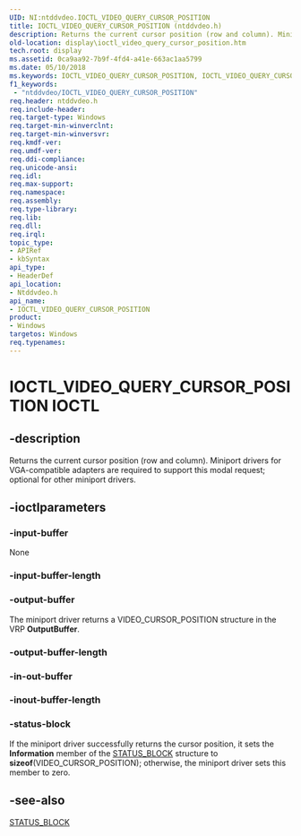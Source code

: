 ```yaml
---
UID: NI:ntddvdeo.IOCTL_VIDEO_QUERY_CURSOR_POSITION
title: IOCTL_VIDEO_QUERY_CURSOR_POSITION (ntddvdeo.h)
description: Returns the current cursor position (row and column). Miniport drivers for VGA-compatible adapters are required to support this modal request; optional for other miniport drivers.
old-location: display\ioctl_video_query_cursor_position.htm
tech.root: display
ms.assetid: 0ca9aa92-7b9f-4fd4-a41e-663ac1aa5799
ms.date: 05/10/2018
ms.keywords: IOCTL_VIDEO_QUERY_CURSOR_POSITION, IOCTL_VIDEO_QUERY_CURSOR_POSITION control, IOCTL_VIDEO_QUERY_CURSOR_POSITION control code [Display Devices], Video_IOCTLs_f9790f8c-b853-4231-b058-a09bd42e15de.xml, display.ioctl_video_query_cursor_position, ntddvdeo/IOCTL_VIDEO_QUERY_CURSOR_POSITION
f1_keywords:
 - "ntddvdeo/IOCTL_VIDEO_QUERY_CURSOR_POSITION"
req.header: ntddvdeo.h
req.include-header: 
req.target-type: Windows
req.target-min-winverclnt: 
req.target-min-winversvr: 
req.kmdf-ver: 
req.umdf-ver: 
req.ddi-compliance: 
req.unicode-ansi: 
req.idl: 
req.max-support: 
req.namespace: 
req.assembly: 
req.type-library: 
req.lib: 
req.dll: 
req.irql: 
topic_type:
- APIRef
- kbSyntax
api_type:
- HeaderDef
api_location:
- Ntddvdeo.h
api_name:
- IOCTL_VIDEO_QUERY_CURSOR_POSITION
product:
- Windows
targetos: Windows
req.typenames: 
---
```


# IOCTL_VIDEO_QUERY_CURSOR_POSITION IOCTL


## -description



Returns the current cursor position (row and column). Miniport drivers for VGA-compatible adapters are required to support this modal request; optional for other miniport drivers.




## -ioctlparameters




### -input-buffer

None


### -input-buffer-length








### -output-buffer

The miniport driver returns a VIDEO_CURSOR_POSITION structure in the VRP <b>OutputBuffer</b>.


### -output-buffer-length








### -in-out-buffer








### -inout-buffer-length








### -status-block

If the miniport driver successfully returns the cursor position, it sets the <b>Information</b> member of the <a href="https://docs.microsoft.com/windows-hardware/drivers/ddi/video/ns-video-_status_block">STATUS_BLOCK</a> structure to <b>sizeof</b>(VIDEO_CURSOR_POSITION); otherwise, the miniport driver sets this member to zero.


## -see-also




<a href="https://docs.microsoft.com/windows-hardware/drivers/ddi/video/ns-video-_status_block">STATUS_BLOCK</a>
 

 

